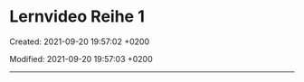 # Lernvideo Reihe 1

Created: 2021-09-20 19:57:02 +0200

Modified: 2021-09-20 19:57:03 +0200

---


